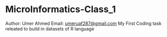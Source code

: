 # MicroInformatics-Class_1
Author: Umer Ahmed
Email: umeruaf287@gmail.com
My First Coding task releated to build in datasets of R language
